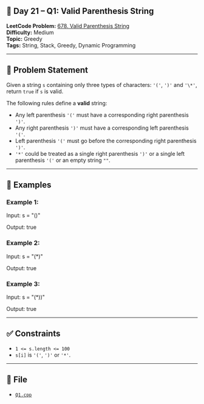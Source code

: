## 🧩 **Day 21 – Q1: Valid Parenthesis String**

**LeetCode Problem:** [678. Valid Parenthesis String](https://leetcode.com/problems/valid-parenthesis-string)  
**Difficulty:** Medium  
**Topic:** Greedy  
**Tags:** String, Stack, Greedy, Dynamic Programming

---

## 📄 Problem Statement

Given a string `s` containing only three types of characters: `'('`, `')'` and `'\*'`, return `true` if `s` is valid.

The following rules define a **valid** string:

- Any left parenthesis `'('` must have a corresponding right parenthesis `')'`.
- Any right parenthesis `')'` must have a corresponding left parenthesis `'('`.
- Left parenthesis `'('` must go before the corresponding right parenthesis `')'`.
- `'*'` could be treated as a single right parenthesis `')'` or a single left parenthesis `'('` or an empty string `""`.

---

## 🧠 Examples

### Example 1:

Input: s = "()"

Output: true

### Example 2:

Input: s = "(*)"

Output: true

### Example 3:

Input: s = "(*))"

Output: true

---

## ✅ Constraints

- `1 <= s.length <= 100`
- `s[i]` is `'('`, `')'` or `'*'`.

---

## 📁 File

- [`Q1.cpp`](./Q1.cpp)
